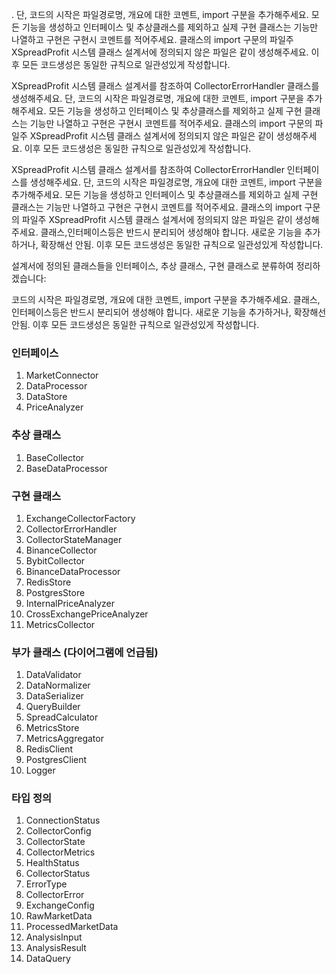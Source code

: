 . 단, 코드의 시작은 파일경로명, 개요에 대한 코멘트, import 구분을 추가해주세요. 모든 기능을 생성하고 인터페이스 및 추상클래스를 제외하고 실제 구현 클래스는 기능만 나열하고 구현은 구현시 코멘트를 적어주세요. 클래스의 import 구문의 파일주 XSpreadProfit 시스템 클래스 설계서에 정의되지 않은 파일은 같이 생성해주세요. 이후 모든 코드생성은 동일한 규칙으로 일관성있게 작성합니다.

XSpreadProfit 시스템 클래스 설계서를 참조하여 CollectorErrorHandler 클래스를 생성해주세요. 단, 코드의 시작은 파일경로명, 개요에 대한 코멘트, import 구분을 추가해주세요. 모든 기능을 생성하고 인터페이스 및 추상클래스를 제외하고 실제 구현 클래스는 기능만 나열하고 구현은 구현시 코멘트를 적어주세요. 클래스의 import 구문의 파일주 XSpreadProfit 시스템 클래스 설계서에 정의되지 않은 파일은 같이 생성해주세요. 이후 모든 코드생성은 동일한 규칙으로 일관성있게 작성합니다.

XSpreadProfit 시스템 클래스 설계서를 참조하여 CollectorErrorHandler 인터페이스를 생성해주세요. 단, 코드의 시작은 파일경로명, 개요에 대한 코멘트, import 구분을 추가해주세요. 모든 기능을 생성하고 인터페이스 및 추상클래스를 제외하고 실제 구현 클래스는 기능만 나열하고 구현은 구현시 코멘트를 적어주세요. 클래스의 import 구문의 파일주 XSpreadProfit 시스템 클래스 설계서에 정의되지 않은 파일은 같이 생성해주세요.
클래스,인터페이스등은 반드시 분리되어 생성해야 합니다.
새로운 기능을 추가하거나, 확장해선 안됨. 이후 모든 코드생성은 동일한 규칙으로 일관성있게 작성합니다.

설계서에 정의된 클래스들을 인터페이스, 추상 클래스, 구현 클래스로 분류하여 정리하겠습니다:

코드의 시작은 파일경로명, 개요에 대한 코멘트, import 구분을 추가해주세요.
클래스,인터페이스등은 반드시 분리되어 생성해야 합니다.
새로운 기능을 추가하거나, 확장해선 안됨. 이후 모든 코드생성은 동일한 규칙으로 일관성있게 작성합니다.

### 인터페이스

1. MarketConnector
2. DataProcessor
3. DataStore
4. PriceAnalyzer

### 추상 클래스

1. BaseCollector
2. BaseDataProcessor

### 구현 클래스

1. ExchangeCollectorFactory
2. CollectorErrorHandler
3. CollectorStateManager
4. BinanceCollector
5. BybitCollector
6. BinanceDataProcessor
7. RedisStore
8. PostgresStore
9. InternalPriceAnalyzer
10. CrossExchangePriceAnalyzer
11. MetricsCollector

### 부가 클래스 (다이어그램에 언급됨)

1. DataValidator
2. DataNormalizer
3. DataSerializer
4. QueryBuilder
5. SpreadCalculator
6. MetricsStore
7. MetricsAggregator
8. RedisClient
9. PostgresClient
10. Logger

### 타입 정의

1. ConnectionStatus
2. CollectorConfig
3. CollectorState
4. CollectorMetrics
5. HealthStatus
6. CollectorStatus
7. ErrorType
8. CollectorError
9. ExchangeConfig
10. RawMarketData
11. ProcessedMarketData
12. AnalysisInput
13. AnalysisResult
14. DataQuery
